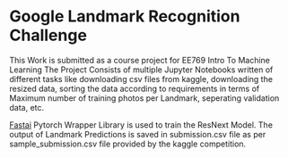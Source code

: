 # Google Landmark Recognition Challenge
This Work is submitted as a course project for EE769 Intro To Machine Learning
The Project Consists of multiple Jupyter Notebooks written of different tasks like downloading csv files from kaggle, downloading the resized data, sorting the data according to requirements in terms of Maximum number of training photos per Landmark, seperating validation data, etc.  

[Fastai](https://github.com/fastai/fastai) Pytorch Wrapper Library is used to train the ResNext Model.
The output of Landmark Predictions is saved in submission.csv file as per sample_submission.csv file provided by the kaggle competition.
